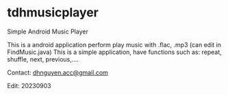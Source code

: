# tdhmusicplayer
Simple Android Music Player

This is a android application perform play music with .flac, .mp3 (can edit in FindMusic.java)
This is a simple application, have functions such as: repeat, shuffle, next, previous,....

Contact: dhnguyen.acc@gmail.com

Edit: 20230903
